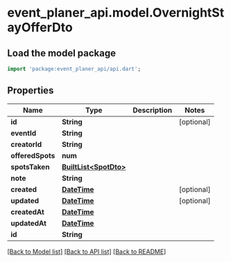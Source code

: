 # event_planer_api.model.OvernightStayOfferDto

## Load the model package
```dart
import 'package:event_planer_api/api.dart';
```

## Properties
Name | Type | Description | Notes
------------ | ------------- | ------------- | -------------
**id** | **String** |  | [optional] 
**eventId** | **String** |  | 
**creatorId** | **String** |  | 
**offeredSpots** | **num** |  | 
**spotsTaken** | [**BuiltList&lt;SpotDto&gt;**](SpotDto.md) |  | 
**note** | **String** |  | 
**created** | [**DateTime**](DateTime.md) |  | [optional] 
**updated** | [**DateTime**](DateTime.md) |  | [optional] 
**createdAt** | [**DateTime**](DateTime.md) |  | 
**updatedAt** | [**DateTime**](DateTime.md) |  | 
**id** | **String** |  | 

[[Back to Model list]](../README.md#documentation-for-models) [[Back to API list]](../README.md#documentation-for-api-endpoints) [[Back to README]](../README.md)


